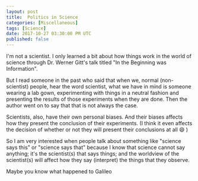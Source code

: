 ```yaml
---
layout: post
title:  Politics in Science
categories: [Miscellaneous]
tags: [Science]
date: 2017-10-27 03:30:00 PM UTC
published: false
---
```


<!-- October 27, 2017 11:30:00 PM Philippine Time -->



I'm not a scientist. I only learned a bit about how things work in the world of science through Dr. Werner Gitt's talk titled "In the Beginning was Information".

But I read someone in the past who said that when we, normal (non-scientist) people, hear the word scientist, what we have in mind is someone wearing a lab gown, experimenting with things in a neutral fashion and presenting the results of those experiments when they are done. Then the author went on to say that that is not always the case.

Scientists, also, have their own personal biases. And their biases affects how they present the conclusion of their experiments. (I think it even affects the decision of whether or not they will present their conclusions at all :smile: )


So I am very interested when people talk about something like "science says this" or "science says that" because I know that science cannot say anything; it's the scientist(s) that says things; and the worldview of the scientist(s) will affect how they say (interpret) the things that they observe. 

Maybe you know what happened to Galileo

<!--more-->
